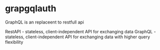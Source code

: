 # grapgqlauth

GraphQL is an replaceent to restfull api

RestAPI - stateless, client-independent API for exchanging data
GraphQL - stateless, client-independent API for exchanging data with higher query flexibility